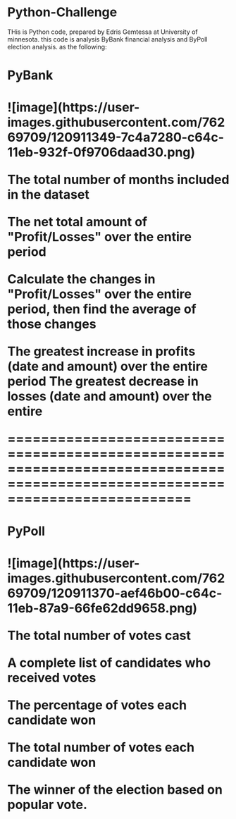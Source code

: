 
# Python-Challenge

THis is Python code, prepared by Edris Gemtessa at University of minnesota.
this code is analysis ByBank financial analysis and ByPoll election analysis. as the following:

<h1>PyBank<h1>
  ![image](https://user-images.githubusercontent.com/76269709/120911349-7c4a7280-c64c-11eb-932f-0f9706daad30.png)

  The total number of months included in the dataset


The net total amount of "Profit/Losses" over the entire period


Calculate the changes in "Profit/Losses" over the entire period, then find the average of those changes


The greatest increase in profits (date and amount) over the entire period
The greatest decrease in losses (date and amount) over the entire 


==============================================================================================================================
<h1>PyPoll<h1/>
![image](https://user-images.githubusercontent.com/76269709/120911370-aef46b00-c64c-11eb-87a9-66fe62dd9658.png)


The total number of votes cast


A complete list of candidates who received votes


The percentage of votes each candidate won


The total number of votes each candidate won


The winner of the election based on popular vote.
